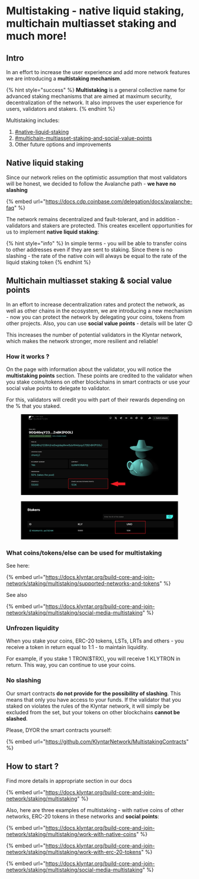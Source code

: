 # Multistaking - native liquid staking, multichain multiasset staking and much more!

## Intro

In an effort to increase the user experience and add more network features we are introducing a **multistaking mechanism**.

{% hint style="success" %}
**Multistaking** is a general collective name for advanced staking mechanisms that are aimed at maximum security, decentralization of the network. It also improves the user experience for users, validators and stakers.
{% endhint %}

Multistaking includes:

1. [#native-liquid-staking](multistaking-native-liquid-staking-multichain-multiasset-staking-and-much-more.md#native-liquid-staking "mention")
2. [#multichain-multiasset-staking-and-social-value-points](multistaking-native-liquid-staking-multichain-multiasset-staking-and-much-more.md#multichain-multiasset-staking-and-social-value-points "mention")
3. Other future options and improvements

## Native liquid staking

Since our network relies on the optimistic assumption that most validators will be honest, we decided to follow the Avalanche path - **we have no slashing**

{% embed url="https://docs.cdp.coinbase.com/delegation/docs/avalanche-faq" %}

The network remains decentralized and fault-tolerant, and in addition - validators and stakers are protected. This creates excellent opportunities for us to implement **native liquid staking**:

{% hint style="info" %}
In simple terms - you will be able to transfer coins to other addresses even if they are sent to staking. Since there is no slashing - the rate of the native coin will always be equal to the rate of the liquid staking token
{% endhint %}

## Multichain multiasset staking & social value points

In an effort to increase decentralization rates and protect the network, as well as other chains in the ecosystem, we are introducing a new mechanism - now you can protect the network by delegating your coins, tokens from other projects. Also, you can use **social value points** - details will be later :wink:

This increases the number of potential validators in the Klyntar network, which makes the network stronger, more resilient and reliable!

### How it works ?

On the page with information about the validator, you will notice the **multistaking points** section. These points are credited to the validator when you stake coins/tokens on other blockchains in smart contracts or use your social value points to delegate to validator.

For this, validators will credit you with part of their rewards depending on the % that you staked.

<figure><img src="../.gitbook/assets/image.png" alt=""><figcaption></figcaption></figure>

<figure><img src="../.gitbook/assets/image (1).png" alt=""><figcaption></figcaption></figure>

### What coins/tokens/else can be used for multistaking

See here:

{% embed url="https://docs.klyntar.org/build-core-and-join-network/staking/multistaking/supported-networks-and-tokens" %}

See also

{% embed url="https://docs.klyntar.org/build-core-and-join-network/staking/multistaking/social-media-multistaking" %}

### Unfrozen liquidity

When you stake your coins, ERC-20 tokens, LSTs, LRTs and others - you receive a token in return equal to 1:1 - to maintain liquidity.

For example, if you stake 1 TRON($TRX), you will receive 1 KLYTRON in return. This way, you can continue to use your coins.

### No slashing

Our smart contracts **do not provide for the possibility of slashing**. This means that only you have access to your funds. If the validator that you staked on violates the rules of the Klyntar network, it will simply be excluded from the set, but your tokens on other blockchains **cannot be slashed**.

Please, DYOR the smart contracts yourself:

{% embed url="https://github.com/KlyntarNetwork/MultistakingContracts" %}

## How to start ?

Find more details in appropriate section in our docs

{% embed url="https://docs.klyntar.org/build-core-and-join-network/staking/multistaking" %}

Also, here are three examples of multistaking - with native coins of other networks, ERC-20 tokens in these networks and **social points**:

{% embed url="https://docs.klyntar.org/build-core-and-join-network/staking/multistaking/work-with-native-coins" %}

{% embed url="https://docs.klyntar.org/build-core-and-join-network/staking/multistaking/work-with-erc-20-tokens" %}

{% embed url="https://docs.klyntar.org/build-core-and-join-network/staking/multistaking/social-media-multistaking" %}
